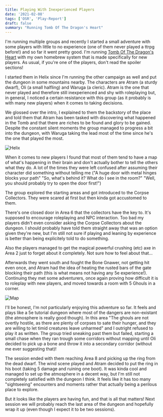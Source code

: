 ```yaml
---
title: Playing With Inexperienced Players
date: '2021-02-08'
tags: ['OSR', 'Play-Report']
draft: false
summary: "Running Tomb Of The Dragon's Heart"
---
```


I'm running multiple groups and recently I started a small adventure with some players with little to no experience (one of them never played a ttrpg before!) and so far it went pretty good. I'm running [Tomb Of The Dragon's Heart](https://www.drivethrurpg.com/product/216364/Tomb-of-the-Dragons-Heart) with my own homebrew system that is made specifically for new players. As usual, if you're one of the players, don't read the spoiler sections!

I started them in Helix since I'm running the other campaign as well and put the dungeon in some mountains nearby. The characters are Atram (a sturdy dwarf), Oli (a small halfling) and Waruga (a cleric). Atram is the one that never played and therefore still inexperienced and shy with roleplaying but, in general, I noticed a certain resistance with this group (as it probably is with many new players) when it comes to taking decisions.

We glossed over the intro, I explained to them the backstory of the place and told them that Atram has been tasked with discovering what happened in the Tomb and that there are riches to be found and glory to be gained. Despite the constant silent moments the group managed to progress a bit into the dungeon, with Waruga taking the lead most of the time since he's the one that played the most.

![Helix](https://i.imgur.com/36GV9Gu.png)

When it comes to new players I found that most of them tend to have a map of what's happening in their brain and don't actually bother to tell the others what they do. A lot of the times they were left confused after assuming their character did something without telling me ("A huge door with metal hinges blocks your path" "So, what's behind it? What do I see in the room?" "Well, you should probably try to open the door first!")

The group explored the starting areas and got introduced to the Corpse Collectors. They were scared at first but then kinda got accustomed to them.

There's one closed door in Area 6 that the collectors have the key to. It's supposed to encourage roleplaying and NPC interaction. Too bad my players didn't even consider asking the Corpse Collectors about the dungeon. I should probably have told them straight away that was an option given they're new, but I'm still not sure if playing and leaning by experience is better than being explicitely told to do something.

Also the players managed to get the magical powerful crushing (etc) axe in Area 2 just to forget about it completely. Not sure how to feel about that...

Afterwards they went south and fought the Bone Gnawer, not getting hit even once, and Atram had the idea of heating the rusted bars of the gate blocking their path (this is what means not having any 5e experience!). Continuing they met some adventurers, once again proving how difficult it is to roleplay with new players, and moved towards a room with 5 Ghouls in a corner.

![Map](https://i.imgur.com/MAiQbZF.png)

I'll be honest, I'm not particularly enjoying this adventure so far. It feels and plays like a 5e tutorial dungeon where most of the dangers are non-existant (the atmosphere is really good though). In this area "The ghouls are not overtly hostile, as there are plenty of corpses to sate their hunger, and they are willing to let timid creatures leave unharmed" and I outright refused to play it as written. The group tried sneaking past them but failed, starting a small chase when they ran trough some corridors without mapping until Oli decided to pick up a bone and throw it into a secondary corridor (without me ever suggesting that)!

The session ended with them reaching Area 8 and picking up the ring from the dead dwarf. The wind scene played and Atram decided to put the ring in his boot (taking 5 damage and ruining one boot). It was kinda cool and managed to set up the atmosphere in a decent way, but I'm still not completely satisfied with the dungeon I think. It feels like it has too many "sightseeing" encounters and moments rather that actually being a perilous place to explore.

But it looks like the players are having fun, and that is all that matters! Next session we will probably reach the last area of the dungeon and hopefully wrap it up (even though I expect it to be two sessions).
